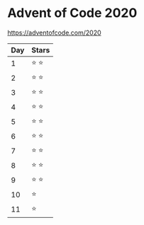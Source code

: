 # Advent of Code 2020

https://adventofcode.com/2020


Day | Stars
----|----
  1 | &#x2B50; &#x2B50;
  2 | &#x2B50; &#x2B50;
  3 | &#x2B50; &#x2B50;
  4 | &#x2B50; &#x2B50;
  5 | &#x2B50; &#x2B50;
  6 | &#x2B50; &#x2B50;
  7 | &#x2B50; &#x2B50;
  8 | &#x2B50; &#x2B50;
  9 | &#x2B50; &#x2B50;
  10| &#x2B50;
  11| &#x2B50;
